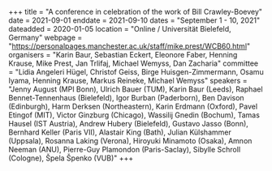 +++
title = "A conference in celebration of the work of Bill Crawley-Boevey"
date = 2021-09-01
enddate = 2021-09-10
dates = "September 1 - 10, 2021"
dateadded = 2020-01-05
location = "Online / Universität Bielefeld, Germany"
webpage = "https://personalpages.manchester.ac.uk/staff/mike.prest/WCB60.html"
organisers = "Karin Baur, Sebastian Eckert, Eleonore Faber, Henning Krause, Mike Prest, Jan Trlifaj, Michael Wemyss, Dan Zacharia"
committee = "Lidia Angeleri Hügel, Christof Geiss, Birge Huisgen-Zimmermann, Osamu Iyama, Henning Krause, Markus Reineke, Michael Wemyss"
speakers = "Jenny August (MPI Bonn), Ulrich Bauer (TUM), Karin Baur (Leeds), Raphael Bennet-Tennenhaus (Bielefeld), Igor Burban (Paderborn), Ben Davison (Edinburgh), Harm Derksen (Northeastern), Karin Erdmann (Oxford), Pavel Etingof (MIT), Victor Ginzburg (Chicago), Wassilij Gnedin (Bochum), Tamas Hausel (IST Austria), Andrew Hubery (Bielefeld), Gustavo Jasso (Bonn), Bernhard Keller (Paris VII), Alastair King (Bath), Julian Külshammer (Uppsala), Rosanna Laking (Verona), Hiroyuki Minamoto (Osaka), Amnon Neeman (ANU), Pierre-Guy Plamondon (Paris-Saclay), Sibylle Schroll (Cologne), Špela Špenko (VUB)"
+++
